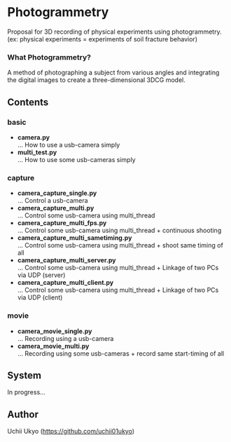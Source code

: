 # Photogrammetry
Proposal for 3D recording of physical experiments using photogrammetry.
(ex: physical experiments = experiments of soil fracture behavior) 
  
### What Photogrammetry?
A method of photographing a subject from various angles and integrating the digital images to create a three-dimensional 3DCG model.
  
## Contents
### basic
+ **camera.py**  
  ... How to use a usb-camera simply  
+ **multi_test.py**  
  ... How to use some usb-cameras simply  
  
### capture
+ **camera_capture_single.py**  
  ... Control a usb-camera  
+ **camera_capture_multi.py**  
  ... Control some usb-camera using multi_thread  
+ **camera_capture_multi_fps.py**  
  ... Control some usb-camera using multi_thread + continuous shooting  
+ **camera_capture_multi_sametiming.py**  
  ... Control some usb-camera using multi_thread + shoot same timing of all  
+ **camera_capture_multi_server.py**  
  ... Control some usb-camera using multi_thread + Linkage of two PCs via UDP (server)  
+ **camera_capture_multi_client.py**  
  ... Control some usb-camera using multi_thread + Linkage of two PCs via UDP (client)  
  
### movie
+ **camera_movie_single.py**  
  ... Recording using a usb-camera  
+ **camera_movie_multi.py**  
  ... Recording using some usb-cameras + record same start-timing of all  
  
## System
In progress...
  
## Author  
Uchii Ukyo (https://github.com/uchii01ukyo)
